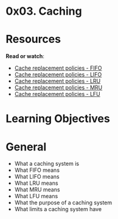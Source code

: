 # 0x03. Caching

# **Resources**

**Read or watch**:

- [Cache replacement policies - FIFO](https://intranet.hbtn.io/rltoken/19BmC7_yWVFxgBsrFj5pMQ)
- [Cache replacement policies - LIFO](https://intranet.hbtn.io/rltoken/tFJiHSboDyAooL99E6z26w)
- [Cache replacement policies - LRU](https://intranet.hbtn.io/rltoken/LldZ-vxNUMef5i4RteBvjQ)
- [Cache replacement policies - MRU](https://intranet.hbtn.io/rltoken/TkFe9OumLluo7VFHzpLjIg)
- [Cache replacement policies - LFU](https://intranet.hbtn.io/rltoken/TtqPh2c67tOHlXpuXkDO-Q)

# **Learning Objectives**

# **General**

- What a caching system is
- What FIFO means
- What LIFO means
- What LRU means
- What MRU means
- What LFU means
- What the purpose of a caching system
- What limits a caching system have